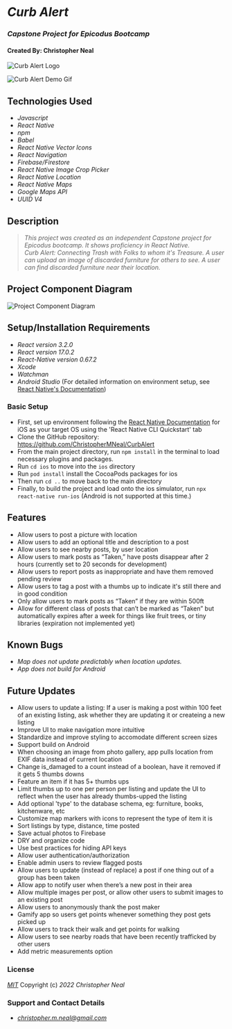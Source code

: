 # **_Curb Alert_**

### _Capstone Project for Epicodus Bootcamp_

#### Created By: **Christopher Neal**

![Curb Alert Logo](./src/assets/logo400.png)

![Curb Alert Demo Gif](./screenshots/animated-demo-350.gif)

## Technologies Used

- _Javascript_
- _React Native_
- _npm_
- _Babel_
- _React Native Vector Icons_
- _React Navigation_
- _Firebase/Firestore_
- _React Native Image Crop Picker_
- _React Native Location_
- _React Native Maps_
- _Google Maps API_
- _UUID V4_

## Description

> _This project was created as an independent Capstone project for Epicodus bootcamp. It shows proficiency in React Native._  
> _Curb Alert: Connecting Trash with Folks to whom it's Treasure. A user can upload an image of discarded furniture for others to see. A user can find discarded furniture near their location._

## Project Component Diagram

![Project Component Diagram](./project-diagram.drawio.png)

## Setup/Installation Requirements

- _React version 3.2.0_
- _React version 17.0.2_
- _React-Native version 0.67.2_
- _Xcode_
- _Watchman_
- _Android Studio_
  (For detailed information on environment setup, see [React Native's Documentation](https://reactnative.dev/docs/environment-setup))

### Basic Setup

- First, set up environment following the [React Native Documentation](https://reactnative.dev/docs/environment-setup) for iOS as your target OS using the 'React Native CLI Quickstart' tab
- Clone the GitHub repository: https://github.com/ChristopherMNeal/CurbAlert
- From the main project directory, run `npm install` in the terminal to load necessary plugins and packages.
- Run `cd ios` to move into the `ios` directory
- Run `pod install` install the CocoaPods packages for ios
- Then run `cd ..` to move back to the main directory
- Finally, to build the project and load onto the ios simulator, run `npx react-native run-ios` (Android is not supported at this time.)

## Features

- Allow users to post a picture with location
- Allow users to add an optional title and description to a post
- Allow users to see nearby posts, by user location
- Allow users to mark posts as “Taken,” have posts disappear after 2 hours (currently set to 20 seconds for development)
- Allow users to report posts as inappropriate and have them removed pending review
- Allow users to tag a post with a thumbs up to indicate it's still there and in good condition
- Only allow users to mark posts as “Taken” if they are within 500ft
- Allow for different class of posts that can’t be marked as “Taken” but automatically expires after a week for things like fruit trees, or tiny libraries (expiration not implemented yet)

## Known Bugs

- _Map does not update predictably when location updates._
- _App does not build for Android_

## Future Updates

- Allow users to update a listing: If a user is making a post within 100 feet of an existing listing, ask whether they are updating it or createing a new listing
- Improve UI to make navigation more intuitive
- Standardize and improve styling to accomodate different screen sizes
- Support build on Android
- When choosing an image from photo gallery, app pulls location from EXIF data instead of current location
- Change is_damaged to a count instead of a boolean, have it removed if it gets 5 thumbs downs
- Feature an item if it has 5+ thumbs ups
- Limit thumbs up to one per person per listing and update the UI to reflect when the user has already thumbs-upped the listing
- Add optional 'type' to the database schema, eg: furniture, books, kitchenware, etc
- Customize map markers with icons to represent the type of item it is
- Sort listings by type, distance, time posted
- Save actual photos to Firebase
- DRY and organize code
- Use best practices for hiding API keys
- Allow user authentication/authorization
- Enable admin users to review flagged posts
- Allow users to update (instead of replace) a post if one thing out of a group has been taken
- Allow app to notify user when there’s a new post in their area
- Allow multiple images per post, or allow other users to submit images to an existing post
- Allow users to anonymously thank the post maker
- Gamify app so users get points whenever something they post gets picked up
- Allow users to track their walk and get points for walking
- Allow users to see nearby roads that have been recently trafficked by other users
- Add metric measurements option

### License

_[MIT](https://opensource.org/licenses/MIT)_
Copyright (c) _2022_ _Christopher Neal_

### Support and Contact Details

- _[christopher.m.neal@gmail.com](mailto:christopher.m.neal@gmail.com)_
